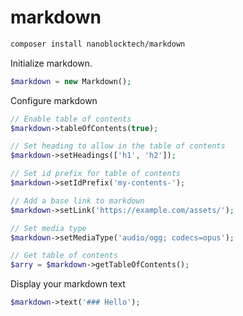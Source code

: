 # markdown

```bash 
composer install nanoblocktech/markdown
```

Initialize markdown.

```php
$markdown = new Markdown();
```

Configure markdown 

```php
// Enable table of contents
$markdown->tableOfContents(true);

// Set heading to allow in the table of contents
$markdown->setHeadings(['h1', 'h2']);

// Set id prefix for table of contents 
$markdown->setIdPrefix('my-contents-');

// Add a base link to markdown
$markdown->setLink('https://example.com/assets/');

// Set media type
$markdown->setMediaType('audio/ogg; codecs=opus');

// Get table of contents
$arry = $markdown->getTableOfContents();
```

Display your markdown text 

```php
$markdown->text('### Hello');
```

